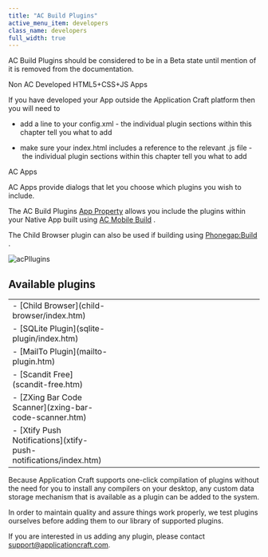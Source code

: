 ```yaml
---
title: "AC Build Plugins"
active_menu_item: developers
class_name: developers
full_width: true
---
```



AC Build Plugins should be considered to be in a Beta state until mention of it is removed from the documentation.

Non AC Developed HTML5+CSS+JS Apps

If you have developed your App outside the Application Craft platform then you will need to

 - add a line to your config.xml - the individual plugin sections within this chapter tell you what to add

 - make sure your index.html includes a reference to the relevant .js file -  the individual plugin sections within this chapter tell you what to add

AC Apps

AC Apps provide dialogs that let you choose which plugins you wish to include.

The AC Build Plugins [App Property](../../../../widget-properties-events/app-properties.htm) allows you include the plugins within your Native App built using [AC Mobile Build](../index.htm) .

The Child Browser plugin can also be used if building using [Phonegap:Build](../../phonegapbuild/index.htm) .

![acPllugins](/img/docs/acpllugins.zoom83.png)

## Available plugins

<table>
<tr>
<td width="211">
 - [Child Browser](child-browser/index.htm)

</td>
<td width="27">
</td>
<td width="704">
</td>
</tr>
<tr>
<td width="211">
 - [SQLite Plugin](sqlite-plugin/index.htm)

</td>
<td width="27">
</td>
<td width="704">
</td>
</tr>
<tr>
<td width="211">
 - [MailTo Plugin](mailto-plugin.htm)

</td>
<td width="27">
</td>
<td width="704">
</td>
</tr>
<tr>
<td width="211">
 - [Scandit Free](scandit-free.htm)

</td>
<td width="27">
</td>
<td width="704">
</td>
</tr>
<tr>
<td width="211">
 - [ZXing Bar Code Scanner](zxing-bar-code-scanner.htm)

</td>
<td width="27">
</td>
<td width="704">
</td>
</tr>
<tr>
<td width="211">
 - [Xtify Push Notifications](xtify-push-notifications/index.htm)

</td>
<td width="27">
</td>
<td width="704">
</td>
</tr>
</table>

Because Application Craft supports one-click compilation of plugins without the need for you to install any compilers on your desktop, any custom data storage mechanism that is available as a plugin can be added to the system.

In order to maintain quality and assure things work properly, we test plugins ourselves before adding them to our library of supported plugins.

If you are interested in us adding any plugin, please contact support@applicationcraft.com.


